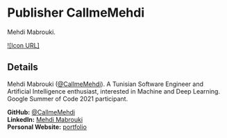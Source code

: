 # Publisher CallmeMehdi
Mehdi Mabrouki.

[![Icon URL]](https://avatars.githubusercontent.com/u/47258917?v=4)

## Details
Mehdi Mabrouki ([@CallmeMehdi](https://github.com/CallmeMehdi)).
A Tunisian Software Engineer and Artificial Intelligence enthusiast, interested in Machine and Deep Learning.
Google Summer of Code 2021 participant.

**GitHub:** [@CallmeMehdi](https://github.com/CallmeMehdi)\
**LinkedIn:** [Mehdi Mabrouki](https://www.linkedin.com/in/mehdimabrouki/)\
**Personal Website:** [portfolio](https://portfolio.callmemehdi.vercel.app/)